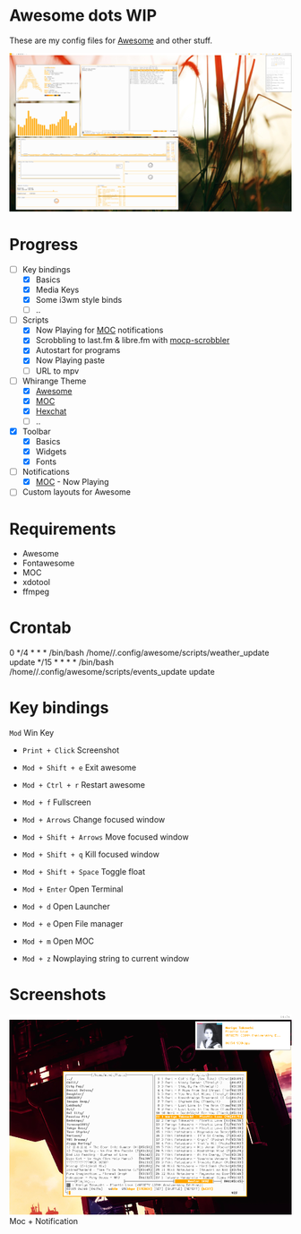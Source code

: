 # Awesome dots WIP
These are my config files for [Awesome](https://awesomewm.org/) and other stuff.

![alt tag](https://raw.githubusercontent.com/Mindii/Whirange-AwesomeWM/master/images/1540399605_screen.png)

# Progress
- [ ] Key bindings
    - [x] Basics
    - [x] Media Keys
    - [x] Some i3wm style binds
    - [ ] ..
- [ ] Scripts
    - [x] Now Playing for [MOC](http://moc.daper.net/) notifications
    - [x] Scrobbling to last.fm & libre.fm with [mocp-scrobbler](https://aur.archlinux.org/packages/mocp-scrobbler/)
    - [x] Autostart for programs
    - [x] Now Playing paste
    - [ ] URL to mpv
- [ ] Whirange Theme
    - [x] [Awesome](https://awesomewm.org/)
    - [x] [MOC](http://moc.daper.net/)
    - [x] [Hexchat](https://hexchat.github.io/)
    - [ ] ..
- [x] Toolbar
  - [x] Basics 
  - [x] Widgets
  - [x] Fonts
- [ ] Notifications
  - [x] [MOC](http://moc.daper.net/) - Now Playing
- [ ] Custom layouts for Awesome

# Requirements
- Awesome
- Fontawesome
- MOC
- xdotool
- ffmpeg

# Crontab
0 */4 * * * /bin/bash /home/<user>/.config/awesome/scripts/weather_update update
*/15 * * * *  /bin/bash /home/<user>/.config/awesome/scripts/events_update update

# Key bindings
`Mod` Win Key

- `Print + Click` Screenshot
- `Mod + Shift + e` Exit awesome
- `Mod + Ctrl + r` Restart awesome
- `Mod + f` Fullscreen
- `Mod + Arrows` Change focused window
- `Mod + Shift + Arrows` Move focused window
- `Mod + Shift + q` Kill focused window
- `Mod + Shift + Space` Toggle float

- `Mod + Enter` Open Terminal
- `Mod + d` Open Launcher
- `Mod + e` Open File manager
- `Mod + m` Open MOC
- `Mod + z` Nowplaying string to current window

# Screenshots
![alt tag](https://raw.githubusercontent.com/Mindii/Whirange-AwesomeWM/master/images/1535628857_screen.png)
Moc + Notification
